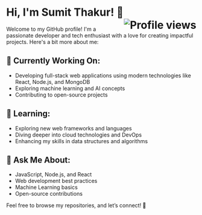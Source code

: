 # Hi, I'm Sumit Thakur! 👋  <img src="https://komarev.com/ghpvc/?username=SumitThakur-55&color=blueviolet" alt="Profile views" style="float: right; margin-left: 10px;">

Welcome to my GitHub profile! I'm a passionate developer and tech enthusiast with a love for creating impactful projects. Here's a bit more about me:

## 🔭 Currently Working On:
- Developing full-stack web applications using modern technologies like React, Node.js, and MongoDB
- Exploring machine learning and AI concepts
- Contributing to open-source projects

## 🌱 Learning:
- Exploring new web frameworks and languages
- Diving deeper into cloud technologies and DevOps
- Enhancing my skills in data structures and algorithms

## 💬 Ask Me About:
- JavaScript, Node.js, and React
- Web development best practices
- Machine Learning basics
- Open-source contributions

Feel free to browse my repositories, and let’s connect! 🙂

